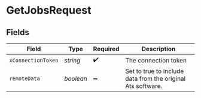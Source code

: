 # GetJobsRequest


## Fields

| Field                                                       | Type                                                        | Required                                                    | Description                                                 |
| ----------------------------------------------------------- | ----------------------------------------------------------- | ----------------------------------------------------------- | ----------------------------------------------------------- |
| `xConnectionToken`                                          | *string*                                                    | :heavy_check_mark:                                          | The connection token                                        |
| `remoteData`                                                | *boolean*                                                   | :heavy_minus_sign:                                          | Set to true to include data from the original Ats software. |